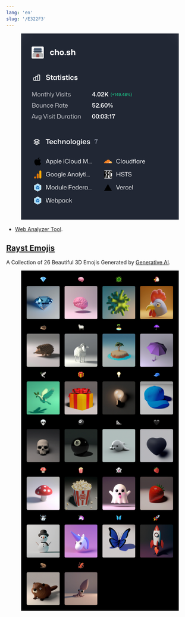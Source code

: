 ```yaml
---
lang: 'en'
slug: '/E322F3'
---
```



<figure>

![49BF36.png](./../.././docs/assets/49BF36.png)


</figure>

- [Web Analyzer Tool](./../.././docs/pages/Web%20Analyzer%20Tool.md).

## [Rayst Emojis](https://emojis.ray.st/)

A Collection of 26 Beautiful 3D Emojis Generated by [Generative AI](./../.././docs/pages/Generative%20AI.md).


<figure>

![53E519.png](./../.././docs/assets/53E519.png)


</figure>

<head>
  <html lang="en-US"/>
</head>
